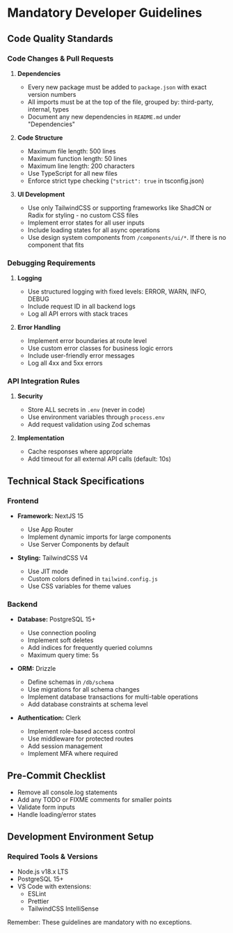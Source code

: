 # Mandatory Developer Guidelines

## Code Quality Standards

### Code Changes & Pull Requests
1. **Dependencies**
   - Every new package must be added to `package.json` with exact version numbers
   - All imports must be at the top of the file, grouped by: third-party, internal, types
   - Document any new dependencies in `README.md` under "Dependencies"

2. **Code Structure**
   - Maximum file length: 500 lines
   - Maximum function length: 50 lines
   - Maximum line length: 200 characters
   - Use TypeScript for all new files
   - Enforce strict type checking (`"strict": true` in tsconfig.json)

3. **UI Development**
   - Use only TailwindCSS or supporting frameworks like ShadCN or Radix for styling - no custom CSS files
   - Implement error states for all user inputs
   - Include loading states for all async operations
   - Use design system components from `/components/ui/*`. If there is no component that fits

### Debugging Requirements
1. **Logging**
   - Use structured logging with fixed levels: ERROR, WARN, INFO, DEBUG
   - Include request ID in all backend logs
   - Log all API errors with stack traces

2. **Error Handling**
   - Implement error boundaries at route level
   - Use custom error classes for business logic errors
   - Include user-friendly error messages
   - Log all 4xx and 5xx errors

### API Integration Rules
1. **Security**
   - Store ALL secrets in `.env` (never in code)
   - Use environment variables through `process.env`
   - Add request validation using Zod schemas

2. **Implementation**
   - Cache responses where appropriate
   - Add timeout for all external API calls (default: 10s)

## Technical Stack Specifications

### Frontend
- **Framework:** NextJS 15
  - Use App Router
  - Implement dynamic imports for large components
  - Use Server Components by default

- **Styling:** TailwindCSS V4
  - Use JIT mode
  - Custom colors defined in `tailwind.config.js`
  - Use CSS variables for theme values

### Backend
- **Database:** PostgreSQL 15+
  - Use connection pooling
  - Implement soft deletes
  - Add indices for frequently queried columns
  - Maximum query time: 5s

- **ORM:** Drizzle
  - Define schemas in `/db/schema`
  - Use migrations for all schema changes
  - Implement database transactions for multi-table operations
  - Add database constraints at schema level

- **Authentication:** Clerk
  - Implement role-based access control
  - Use middleware for protected routes
  - Add session management
  - Implement MFA where required

## Pre-Commit Checklist

  - Remove all console.log statements
  - Add any TODO or FIXME comments for smaller points
  - Validate form inputs
  - Handle loading/error states

## Development Environment Setup

### Required Tools & Versions
- Node.js v18.x LTS
- PostgreSQL 15+
- VS Code with extensions:
  - ESLint
  - Prettier
  - TailwindCSS IntelliSense

Remember: These guidelines are mandatory with no exceptions.
